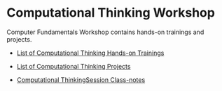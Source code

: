 # Computational Thinking Workshop

Computer Fundamentals Workshop contains hands-on trainings and projects.

- [List of Computational Thinking  Hands-on Trainings](./hands-on/README.md)

- [List of Computational Thinking  Projects](./projects/README.md)

- [Computational ThinkingSession Class-notes](./class-notes/README.md)